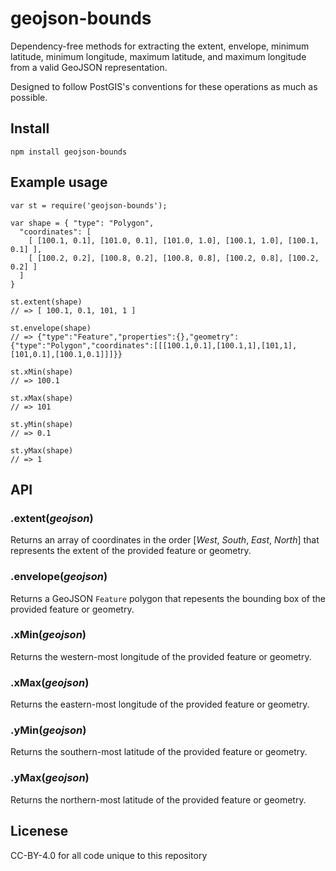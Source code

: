 # geojson-bounds
Dependency-free methods for extracting the extent, envelope, minimum latitude, minimum longitude, maximum latitude, and maximum longitude
from a valid GeoJSON representation.

Designed to follow PostGIS's conventions for these operations as much as possible.

## Install
````
npm install geojson-bounds
````

## Example usage
````
var st = require('geojson-bounds');

var shape = { "type": "Polygon",
  "coordinates": [
    [ [100.1, 0.1], [101.0, 0.1], [101.0, 1.0], [100.1, 1.0], [100.1, 0.1] ],
    [ [100.2, 0.2], [100.8, 0.2], [100.8, 0.8], [100.2, 0.8], [100.2, 0.2] ]
  ]
}

st.extent(shape)
// => [ 100.1, 0.1, 101, 1 ]

st.envelope(shape)
// => {"type":"Feature","properties":{},"geometry":{"type":"Polygon","coordinates":[[[100.1,0.1],[100.1,1],[101,1],[101,0.1],[100.1,0.1]]]}}

st.xMin(shape)
// => 100.1

st.xMax(shape)
// => 101

st.yMin(shape)
// => 0.1

st.yMax(shape)
// => 1
````


## API

### .extent(*geojson*)
Returns an array of coordinates in the order [*West*, *South*, *East*, *North*] that represents the
extent of the provided feature or geometry.


### .envelope(*geojson*)
Returns a GeoJSON `Feature` polygon that repesents the bounding box of the provided feature or geometry.

### .xMin(*geojson*)
Returns the western-most longitude of the provided feature or geometry.

### .xMax(*geojson*)
Returns the eastern-most longitude of the provided feature or geometry.

### .yMin(*geojson*)
Returns the southern-most latitude of the provided feature or geometry.

### .yMax(*geojson*)
Returns the northern-most latitude of the provided feature or geometry.



## Licenese
CC-BY-4.0 for all code unique to this repository
